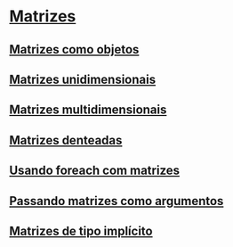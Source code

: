 # [Matrizes](index.md)
## [Matrizes como objetos](arrays-as-objects.md)
## [Matrizes unidimensionais](single-dimensional-arrays.md)
## [Matrizes multidimensionais](multidimensional-arrays.md)
## [Matrizes denteadas](jagged-arrays.md)
## [Usando foreach com matrizes](using-foreach-with-arrays.md)
## [Passando matrizes como argumentos](passing-arrays-as-arguments.md)
## [Matrizes de tipo implícito](implicitly-typed-arrays.md)
